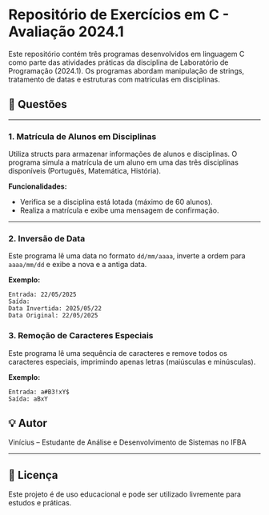 # Repositório de Exercícios em C - Avaliação 2024.1

Este repositório contém três programas desenvolvidos em linguagem C como parte das atividades práticas da disciplina de Laboratório de Programação (2024.1). Os programas abordam manipulação de strings, tratamento de datas e estruturas com matrículas em disciplinas.

## 📝 Questões
---
### 1. Matrícula de Alunos em Disciplinas

Utiliza structs para armazenar informações de alunos e disciplinas. O programa simula a matrícula de um aluno em uma das três disciplinas disponíveis (Português, Matemática, História).

**Funcionalidades:**
- Verifica se a disciplina está lotada (máximo de 60 alunos).
- Realiza a matrícula e exibe uma mensagem de confirmação.

---
### 2. Inversão de Data

Este programa lê uma data no formato `dd/mm/aaaa`, inverte a ordem para `aaaa/mm/dd` e exibe a nova e a antiga data.

**Exemplo:**
```
Entrada: 22/05/2025
Saída:
Data Invertida: 2025/05/22
Data Original: 22/05/2025
```
### 3. Remoção de Caracteres Especiais

Este programa lê uma sequência de caracteres e remove todos os caracteres especiais, imprimindo apenas letras (maiúsculas e minúsculas).

**Exemplo:**
```
Entrada: a#B3!xY$
Saída: aBxY
```

## 💡 Autor

Vinícius – Estudante de Análise e Desenvolvimento de Sistemas no IFBA

---

## 📌 Licença

Este projeto é de uso educacional e pode ser utilizado livremente para estudos e práticas.

